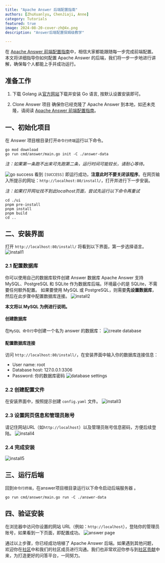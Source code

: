 ```yaml
---
title: "Apache Answer 后端配置指南"
authors: [ZhuXuanlyu, ChenJiaji, Anne]
category: Tutorials
featured: true
image: 2024-08-20-cover-zh@4x.png
description: "Answer后端配置保姆级教学"

---
```


在 [Apache Answer 前端配置指南](https://answer.apache.org/zh-CN/blog/2024/08/16/apache-answer-frontend-configuration-guide)中，相信大家都能跟随每一步完成前端配置。本文将详细指导你如何配置 Apache Answer 的后端，我们将一步一步地进行讲解，确保每个人都能上手并成功运行。

## 准备工作

1. 下载 Golang
    从[官方网站](https://go.dev/doc/install)下载并安装 Go 语言, 按默认设置安装即可。

2. Clone Answer 项目
    确保你已经克隆了 Apache Answer 到本地，如还未克隆，请阅读 [Apache Answer 前端配置指南](https://answer.apache.org/zh-CN/blog/2024/08/16/apache-answer-frontend-configuration-guide)。


## 一、初始化项目

在 Answer 项目根目录打开`命令行终端`运行以下命令。
```
go mod download
go run cmd/answer/main.go init -C ./answer-data
```
_注：如果第一条跑不出来可先跑第二条，运行时间可能较长，请耐心等待。_

![go success](go-success.png)
看到 `[SUCCESS]` 即运行成功，**注意此时不要关闭该程序**。在网页输入所提示的网址：`http://localhost:80/install/`，打开并进行下一步安装。

_注：如果打开网址找不到此localhost页面，尝试先运行以下命令再重试_
```
cd ./ui
pnpm pre-install
pnpm install
pnpm build
cd ..
```


## 二、安装界面

打开 `http://localhost:80/install/` 将看到以下界面，第一步选择语言。
![install1](install1.png)

### 2.1 配置数据库

你可以使用自己的数据库软件创建 Answer 数据库
Apache Answer 支持 MySQL、PostgreSQL 和 SQLite 作为数据库后端。环境最小的是 SQLite，不需要任何额外配置。
如果要使用 MySQL 或 PostgreSQL，则需要**先设置数据库**，然后在此步骤中配置数据库连接。
![install2](install2.png)

**本文将以 MySQL 为例进行说明。**

#### 创建数据库

在`MySQL 命令行`中创建一个名为 answer 的数据库：
![create database](database.png)

#### 配置数据库连接

访问 `http://localhost:80/install/`，在安装界面中输入你的数据库连接信息：
- User name: root
- Database host: 127.0.0.1:3306
- Password: 你的数据库密码
![database settings](database2.png)

### 2.2 创建配置文件

在安装界面中，按照提示创建 `config.yaml` 文件。
![install3](install3.png)

### 2.3 设置网页信息和管理员账号

请记住网站URL（如`http://localhost`）以及管理员账号信息密码，方便后续登陆。
![install4](install4.png)

### 2.4 完成安装
![install5](install5.png)


## 三、运行后端

回到`命令行终端`，在answer项目根目录运行以下命令启动后端服务器 。
```
go run cmd/answer/main.go run -C ./answer-data
```


## 四、验证安装

在浏览器中访问你设置的网站 URL（例如：`http://localhost`），登陆你的管理员账号，如果看到一下页面，即配置成功。
![answer page](answer-page.png)


通过以上步骤，你已经成功培植了 Apache Answer 后端。如果遇到其他问题，欢迎你在[社区](https://meta.answer.dev/)中和我们的社区成员进行沟通。我们也非常欢迎你参与到[社区贡献](https://answer.apache.org/zh-CN/community/contributing/)中来，为打造更好的问答平台，一同努力。

